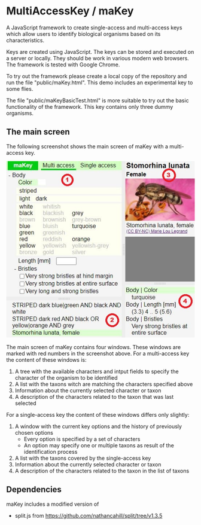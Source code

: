 # MultiAccessKey / maKey
A JavaScript framework to create single-access and multi-access keys which allow users to identify biological organisms based on its characteristics.

Keys are created using JavaScript. The keys can be stored and executed on a server or locally. They should be work in various modern web browsers. The framework is tested with Google Chrome.

To try out the framework please create a local copy of the repository and run the file "public/maKey.html". This demo includes an experimental key to some flies.

The file "public/maKeyBasicTest.html" is more suitable to try out the basic functionality of the framework. This key contains only three dummy organisms.

## The main screen
The following screenshot shows the main screen of maKey with a multi-access key.

![Sreenshot](docs/assets/maKey.jpg)

The main screen of maKey contains four windows. These windows are marked with red numbers in the screenshot above. For a multi-access key the content of these windows is:  
1. A tree with the available characters and intput fields to specify the character of the organism to be identified 
2. A list with the taxons witch are matching the characters specified above
3. Information about the currently selected character or taxon
4. A description of the characters related to the taxon that was last selected 

For a single-access key the content of these windows differs only slightly:  
1. A window with the current key options and the history of previously chosen options 
   - Every option is specified by a set of characters
   - An option may specify one or multiple taxons as result of the identification process
2. A list with the taxons covered by the single-access key
3. Information about the currently selected character or taxon
4. A description of the characters related to the taxon in the list of taxons 

## Dependencies
maKey includes a modified version of
- split.js from https://github.com/nathancahill/split/tree/v1.3.5

